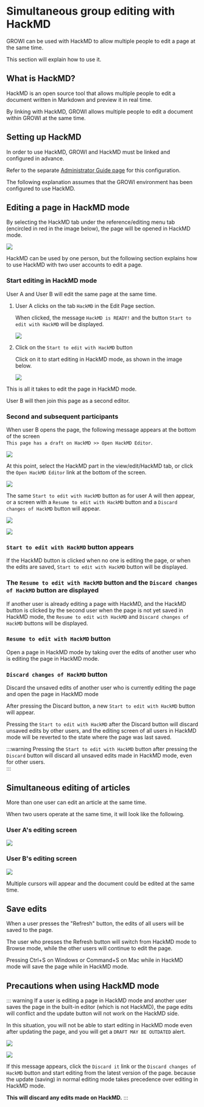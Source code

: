 # Simultaneous group editing with HackMD

GROWI can be used with HackMD to allow multiple people to edit a page at the same time.

This section will explain how to use it.


## What is HackMD?

HackMD is an open source tool that allows multiple people to edit a document written in Markdown and preview it in real time.

By linking with HackMD, GROWI allows multiple people to edit a document within GROWI at the same time.


## Setting up HackMD

In order to use HackMD, GROWI and HackMD must be linked and configured in advance.

Refer to the separate [Administrator Guide page](/admin-guide/admin-cookbook/integrate-with-hackmd.html) for this configuration.

The following explanation assumes that the GROWI environment has been configured to use HackMD.


## Editing a page in HackMD mode

By selecting the HackMD tab under the reference/editing menu tab (encircled in red in the image below), the page will be opened in HackMD mode.

![](./images/HackMD1.png)

HackMD can be used by one person, but the following section explains how to use HackMD with two user accounts to edit a page.


### Start editing in HackMD mode

User A and User B will edit the same page at the same time.

1. User A clicks on the tab `HackMD` in the Edit Page section.

   When clicked, the message `HackMD is READY!` and the button `Start to edit with HackMD` will be displayed.

   ![](./images/HackMD2.png)

2. Click on the `Start to edit with HackMD` button

   Click on it to start editing in HackMD mode, as shown in the image below.

   ![](./images/HackMD3.png)

This is all it takes to edit the page in HackMD mode.

User B will then join this page as a second editor.


### Second and subsequent participants

When user B opens the page, the following message appears at the bottom of the screen  
`This page has a draft on HackMD >> Open HackMD Editor`.

![](./images/HackMD4.png)

At this point, select the HackMD part in the view/edit/HackMD tab, or click the `Open HackMD Editor` link at the bottom of the screen.  

![](./images/HackMD5.png)

The same `Start to edit with HackMD` button as for user A will then appear, or a screen with a `Resume to edit with HackMD` button and a `Discard changes of HackMD` button will appear.

![](./images/HackMD6.png)

![](./images/HackMD7.png)


### `Start to edit with HackMD` button appears

If the HackMD button is clicked when no one is editing the page, or when the edits are saved, `Start to edit with HackMD` button will be displayed.


### The `Resume to edit with HackMD` button and the `Discard changes of HackMD` button are displayed

If another user is already editing a page with HackMD, and the HackMD button is clicked by the second user when the page is not yet saved in HackMD mode, the `Resume to edit with HackMD` and `Discard changes of HackMD` buttons will be displayed.  


### `Resume to edit with HackMD` button

Open a page in HackMD mode by taking over the edits of another user who is editing the page in HackMD mode.


### `Discard changes of HackMD` button

Discard the unsaved edits of another user who is currently editing the page and open the page in HackMD mode

After pressing the Discard button, a new `Start to edit with HackMD` button will appear.

Pressing the `Start to edit with HackMD` after the Discard button will discard unsaved edits by other users, and the editing screen of all users in HackMD mode will be reverted to the state where the page was last saved.

:::warning
Pressing the `Start to edit with HackMD` button after pressing the `Discard` button will discard all unsaved edits made in HackMD mode, even for other users.  
:::


## Simultaneous editing of articles

More than one user can edit an article at the same time.

When two users operate at the same time, it will look like the following.


### User A's editing screen

![](./images/HackMD_editing1.gif)


### User B's editing screen

![](./images/HackMD_editing2.gif)

Multiple cursors will appear and the document could be edited at the same time.


## Save edits

When a user presses the "Refresh" button, the edits of all users will be saved to the page.

The user who presses the Refresh button will switch from HackMD mode to Browse mode, while the other users will continue to edit the page.

Pressing Ctrl+S on Windows or Command+S on Mac while in HackMD mode will save the page while in HackMD mode.


## Precautions when using HackMD mode

::: warning
If a user is editing a page in HackMD mode and another user saves the page in the built-in editor (which is not HackMD), the page edits will conflict and the update button will not work on the HackMD side.

In this situation, you will not be able to start editing in HackMD mode even after updating the page, and you will get a `DRAFT MAY BE OUTDATED` alert.

![](./images/HackMD8.png)

![](./images/HackMD9.png)

If this message appears,
  click the `Discard it` link or the `Discard changes of HackMD` button
and start editing from the latest version of the page.
because the update (saving) in normal editing mode takes precedence over editing in HackMD mode.  

**This will discard any edits made on HackMD.**
:::
